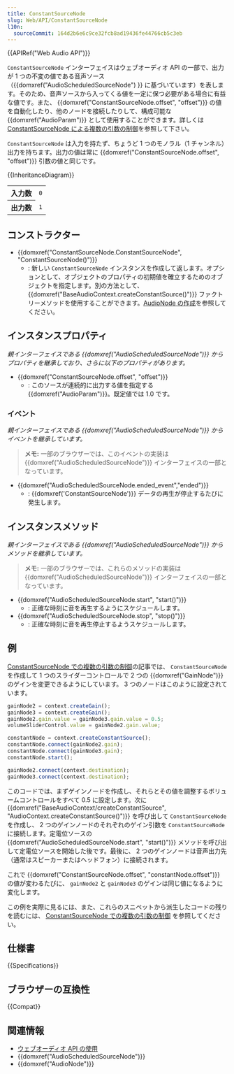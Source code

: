 ```yaml
---
title: ConstantSourceNode
slug: Web/API/ConstantSourceNode
l10n:
  sourceCommit: 164d2b6e6c9ce32fcb8ad19436fe44766cb5c3eb
---
```


{{APIRef("Web Audio API")}}

`ConstantSourceNode` インターフェイスはウェブオーディオ API の一部で、出力が 1 つの不変の値である音声ソース（{{domxref("AudioScheduledSourceNode") }} に基づいています）を表します。そのため、音声ソースから入ってくる値を一定に保つ必要がある場合に有益な値です。また、 {{domxref("ConstantSourceNode.offset", "offset")}} の値を自動化したり、他のノードを接続したりして、構成可能な {{domxref("AudioParam")}} として使用することができます。詳しくは [ConstantSourceNode による複数の引数の制御](/ja/docs/Web/API/Web_Audio_API/Controlling_multiple_parameters_with_ConstantSourceNode)を参照して下さい。

`ConstantSourceNode` は入力を持たず、ちょうど 1 つのモノラル（1 チャンネル）出力を持ちます。出力の値は常に {{domxref("ConstantSourceNode.offset", "offset")}} 引数の値と同じです。

{{InheritanceDiagram}}

<table class="properties">
  <tbody>
    <tr>
      <th scope="row">入力数</th>
      <td><code>0</code></td>
    </tr>
    <tr>
      <th scope="row">出力数</th>
      <td><code>1</code></td>
    </tr>
  </tbody>
</table>

## コンストラクター

- {{domxref("ConstantSourceNode.ConstantSourceNode", "ConstantSourceNode()")}}
  - : 新しい `ConstantSourceNode` インスタンスを作成して返します。オプションとして、オブジェクトのプロパティの初期値を確立するためのオブジェクトを指定します。別の方法として、{{domxref("BaseAudioContext.createConstantSource()")}} ファクトリーメソッドを使用することができます。[AudioNode の作成](/ja/docs/Web/API/AudioNode#creating_an_audionode)を参照してください。

## インスタンスプロパティ

_親インターフェイスである {{domxref("AudioScheduledSourceNode")}} からプロパティを継承しており、さらに以下のプロパティがあります。_

- {{domxref("ConstantSourceNode.offset", "offset")}}
  - : このソースが連続的に出力する値を指定する {{domxref("AudioParam")}}。既定値では 1.0 です。

### イベント

_親インターフェイスである {{domxref("AudioScheduledSourceNode")}} からイベントを継承しています。_

> **メモ:** 一部のブラウザーでは、このイベントの実装は {{domxref("AudioScheduledSourceNode")}} インターフェイスの一部となっています。

- {{domxref("AudioScheduledSourceNode.ended_event","ended")}}
  - : {{domxref('ConstantSourceNode')}} データの再生が停止するたびに発生します。

## インスタンスメソッド

_親インターフェイスである {{domxref("AudioScheduledSourceNode")}} からメソッドを継承しています。_

> **メモ:** 一部のブラウザーでは、これらのメソッドの実装は {{domxref("AudioScheduledSourceNode")}} インターフェイスの一部となっています。

- {{domxref("AudioScheduledSourceNode.start", "start()")}}
  - : 正確な時刻に音を再生するようにスケジュールします。
- {{domxref("AudioScheduledSourceNode.stop", "stop()")}}
  - : 正確な時刻に音を再生停止するようスケジュールします。

## 例

[ConstantSourceNode での複数の引数の制御](/ja/docs/Web/API/Web_Audio_API/Controlling_multiple_parameters_with_ConstantSourceNode)の記事では、 `ConstantSourceNode` を作成して 1 つのスライダーコントロールで 2 つの {{domxref("GainNode")}} のゲインを変更できるようにしています。 3 つのノードはこのように設定されています。

```js
gainNode2 = context.createGain();
gainNode3 = context.createGain();
gainNode2.gain.value = gainNode3.gain.value = 0.5;
volumeSliderControl.value = gainNode2.gain.value;

constantNode = context.createConstantSource();
constantNode.connect(gainNode2.gain);
constantNode.connect(gainNode3.gain);
constantNode.start();

gainNode2.connect(context.destination);
gainNode3.connect(context.destination);
```

このコードでは、まずゲインノードを作成し、それらとその値を調整するボリュームコントロールをすべて 0.5 に設定します。次に {{domxref("BaseAudioContext/createConstantSource", "AudioContext.createConstantSource()")}} を呼び出して `ConstantSourceNode` を作成し、 2 つのゲインノードのそれぞれのゲイン引数を `ConstantSourceNode` に接続します。定電位ソースの {{domxref("AudioScheduledSourceNode.start", "start()")}} メソッドを呼び出して定電位ソースを開始した後です。最後に、 2 つのゲインノードは音声出力先（通常はスピーカーまたはヘッドフォン）に接続されます。

これで {{domxref("ConstantSourceNode.offset", "constantNode.offset")}} の値が変わるたびに、 `gainNode2` と `gainNode3` のゲインは同じ値になるように変化します。

この例を実際に見るには、また、これらのスニペットから派生したコードの残りを読むには、 [ConstantSourceNode での複数の引数の制御](/ja/docs/Web/API/Web_Audio_API/Controlling_multiple_parameters_with_ConstantSourceNode) を参照してください。

## 仕様書

{{Specifications}}

## ブラウザーの互換性

{{Compat}}

## 関連情報

- [ウェブオーディオ API の使用](/ja/docs/Web/API/Web_Audio_API/Using_Web_Audio_API)
- {{domxref("AudioScheduledSourceNode")}}
- {{domxref("AudioNode")}}
